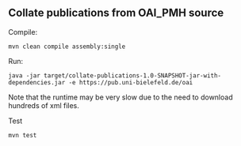 Collate publications from OAI_PMH source
-----------------------------------------

Compile:

```
mvn clean compile assembly:single
```

Run:

```
java -jar target/collate-publications-1.0-SNAPSHOT-jar-with-dependencies.jar -e https://pub.uni-bielefeld.de/oai
```

Note that the runtime may be very slow due to the need to download hundreds of xml files.


Test

```
mvn test
```
